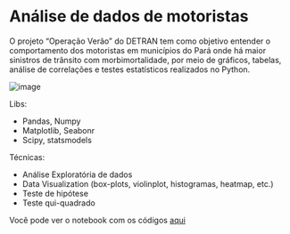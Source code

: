 # Análise de dados de motoristas
 
O projeto “Operação Verão” do DETRAN tem como objetivo entender o comportamento dos motoristas em municípios do Pará onde há maior sinistros
de trânsito com morbimortalidade, por meio de gráficos, tabelas, análise de correlações e testes estatísticos realizados no Python.

![image](https://user-images.githubusercontent.com/64214285/199849737-b205df07-fadb-461a-9c12-071dfb059493.png)

Libs:
- Pandas, Numpy
- Matplotlib, Seabonr
- Scipy, statsmodels

Técnicas:
- Análise Exploratória de dados
- Data Visualization (box-plots, violinplot, histogramas, heatmap, etc.)
- Teste de hipótese
- Teste qui-quadrado

Você pode ver o notebook com os códigos <a href = "https://github.com/JulioHenri/Trabalho_DETRAN/blob/main/detran.ipynb"> aqui
